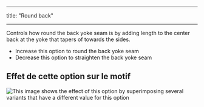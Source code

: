 - - -
title: "Round back"
- - -

Controls how round the back yoke seam is by adding length to the center back at the yoke that tapers of towards the sides.

- Increase this option to round the back yoke seam
- Decrease this option to straighten the back yoke seam

## Effet de cette option sur le motif

![This image shows the effect of this option by superimposing several variants that have a different value for this option](simon_roundback_sample.svg "Effect of this option on the pattern")
